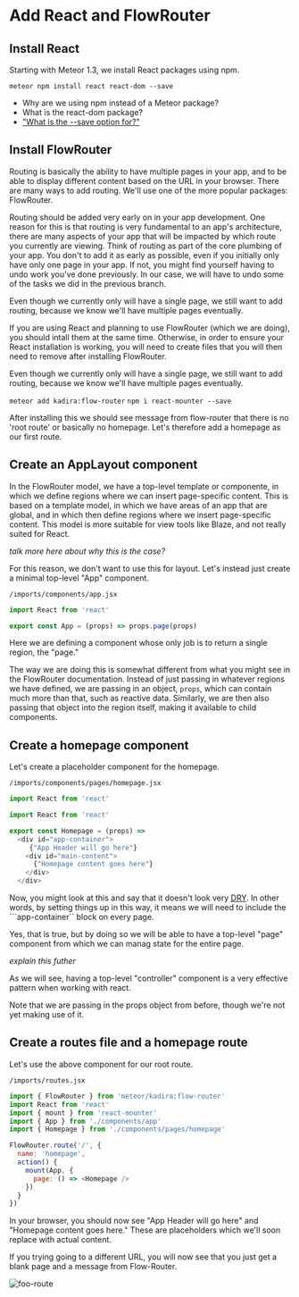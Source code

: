 # Add React and FlowRouter


## Install React 
Starting with Meteor 1.3, we install React packages using npm.

```meteor npm install react react-dom --save```

- Why are we using npm instead of a Meteor package?
- What is the react-dom package?
- ["What is the --save option for?"](http://stackoverflow.com/questions/19578796/what-is-the-save-option-for-npm-install) 


## Install FlowRouter 

Routing is basically the ability to have multiple pages in your app, and to be able to display different content based on the URL in your browser. There are many ways to add routing.  We'll use one of the more popular packages: FlowRouter.

Routing should be added very early on in your app development. One reason for this is that routing is very fundamental to an app's architecture, there are many aspects of your app that will be impacted by which route you currently are viewing.  Think of routing as part of the core plumbing of your app. You don't to add it as early as possible, even if you initially only have only one page in your app.  If not, you might find yourself having to undo work you've done previously.  In our case, we will have to undo some of the tasks we did in the previous branch.

Even though we currently only will have a single page, we still want to add routing, because we know we'll have multiple pages eventually.

If you are using React and planning to use FlowRouter (which we are doing), you should intall them at the same time.  Otherwise, in order to ensure your React installation is working, you will need to create files that you will then need to remove after installing FlowRouter.

Even though we currently only will have a single page, we still want to add routing, because we know we'll have multiple pages eventually.

``` meteor add kadira:flow-router ```
``` npm i react-mounter --save ```

After installing this we should see message from flow-router that there is no 'root route' or basically no homepage.  Let's therefore add a homepage as our first route.

## Create an AppLayout component
In the FlowRouter model, we have a top-level template or componente, in which we define regions where we can insert page-specific content. This is based on a template model, in which we have areas of an app that are global, and in which then define regions where we insert page-specific content.  This model is more suitable for view tools like Blaze, and not really suited for React.  

_talk more here about why this is the case?_

For this reason, we don't want to use this for layout.  Let's instead just create a minimal top-level "App" component.

``` /imports/components/app.jsx ```


```js
import React from 'react'

export const App = (props) => props.page(props)
```

Here we are defining a component whose only job is to return a single region, the "page."  

The way we are doing this is somewhat different from what you might see in the FlowRouter documentation.  Instead of just passing in whatever regions we have defined, we are passing in an object, ```props```, which can contain much more than that, such as reactive data.  Similarly, we are then also passing that object into the region itself, making it available to child components.

## Create a homepage component
Let's create a placeholder component for the homepage.

``` /imports/components/pages/homepage.jsx ```


```js
import React from 'react'

import React from 'react'

export const Homepage = (props) =>
  <div id="app-container">
     {"App Header will go here"}
    <div id="main-content">
      {"Homepage content goes here"}
    </div>
  </div>
```

Now, you might look at this and say that it doesn't look very [DRY](https://en.wikipedia.org/wiki/Don%27t_repeat_yourself).  In  other words, by setting things up in this way, it means we will need to include the ```app-container`` block on every page. 

Yes, that is true, but by doing so we will be able to have a top-level "page" component from which we can manag state for the entire page.

_explain this futher_


As we will see, having a top-level "controller" component is a very effective pattern when working with react.

Note that we are passing in the props object from before, though we're not yet making use of it.

## Create a routes file and a homepage route

Let's use the above component for our root route.

``` /imports/routes.jsx ```

```js
import { FlowRouter } from 'meteor/kadira:flow-router'
import React from 'react'
import { mount } from 'react-mounter'
import { App } from './components/app'
import { Homepage } from './components/pages/homepage'

FlowRouter.route('/', {
  name: 'homepage',
  action() {
    mount(App, {
      page: () => <Homepage />
    })
  }
})
```



In your browser, you should now see "App Header will go here" and "Homepage content goes here."  These are placeholders which we'll soon replace with actual content.

If you trying going to a different URL, you will now see that you just get a blank page and a message from Flow-Router.

![foo-route](https://cloud.githubusercontent.com/assets/819213/15657042/499dc042-267b-11e6-9b77-c9fd0210f2e1.png)



